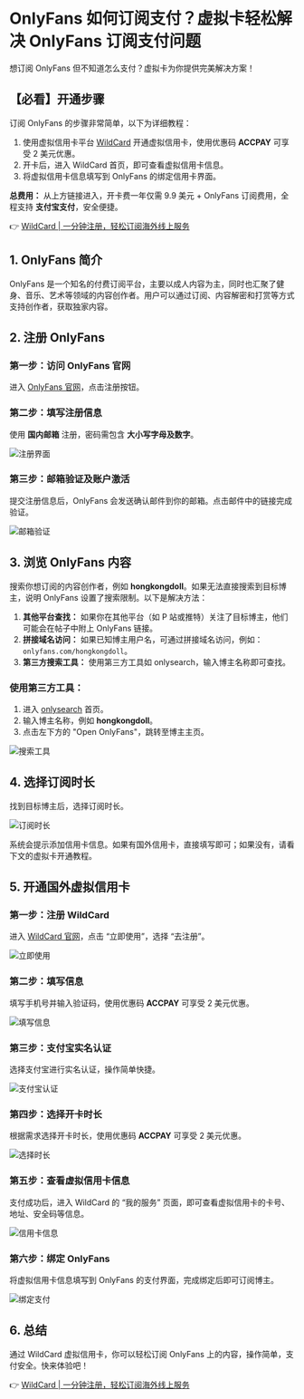 # OnlyFans 如何订阅支付？虚拟卡轻松解决 OnlyFans 订阅支付问题

想订阅 OnlyFans 但不知道怎么支付？虚拟卡为你提供完美解决方案！

## 【必看】开通步骤

订阅 OnlyFans 的步骤非常简单，以下为详细教程：

1. 使用虚拟信用卡平台 [WildCard](https://bbtdd.com/WildCard) 开通虚拟信用卡，使用优惠码 **ACCPAY** 可享受 2 美元优惠。
2. 开卡后，进入 WildCard 首页，即可查看虚拟信用卡信息。
3. 将虚拟信用卡信息填写到 OnlyFans 的绑定信用卡界面。

**总费用：** 从上方链接进入，开卡费一年仅需 9.9 美元 + OnlyFans 订阅费用，全程支持 **支付宝支付**，安全便捷。

👉 [WildCard | 一分钟注册，轻松订阅海外线上服务](https://bbtdd.com/WildCard)

## 1. OnlyFans 简介

OnlyFans 是一个知名的付费订阅平台，主要以成人内容为主，同时也汇聚了健身、音乐、艺术等领域的内容创作者。用户可以通过订阅、内容解密和打赏等方式支持创作者，获取独家内容。

## 2. 注册 OnlyFans

### 第一步：访问 OnlyFans 官网

进入 [OnlyFans 官网](https://onlyfans.com/)，点击注册按钮。

### 第二步：填写注册信息

使用 **国内邮箱** 注册，密码需包含 **大小写字母及数字**。

![注册界面](https://bbtdd.com/img/99228474034195.webp)

### 第三步：邮箱验证及账户激活

提交注册信息后，OnlyFans 会发送确认邮件到你的邮箱。点击邮件中的链接完成验证。

![邮箱验证](https://bbtdd.com/img/3256874140020820.webp)

## 3. 浏览 OnlyFans 内容

搜索你想订阅的内容创作者，例如 **hongkongdoll**。如果无法直接搜索到目标博主，说明 OnlyFans 设置了搜索限制。以下是解决方法：

1. **其他平台查找：** 如果你在其他平台（如 P 站或推特）关注了目标博主，他们可能会在帖子中附上 OnlyFans 链接。
2. **拼接域名访问：** 如果已知博主用户名，可通过拼接域名访问，例如：`onlyfans.com/hongkongdoll`。
3. **第三方搜索工具：** 使用第三方工具如 onlysearch，输入博主名称即可查找。

### 使用第三方工具：

1. 进入 [onlysearch](https://onlysearch.co/) 首页。
2. 输入博主名称，例如 **hongkongdoll**。
3. 点击左下方的 "Open OnlyFans"，跳转至博主主页。

![搜索工具](https://bbtdd.com/img/7789650910959.webp)

## 4. 选择订阅时长

找到目标博主后，选择订阅时长。

![订阅时长](https://bbtdd.com/img/90775286407414.webp)

系统会提示添加信用卡信息。如果有国外信用卡，直接填写即可；如果没有，请看下文的虚拟卡开通教程。

## 5. 开通国外虚拟信用卡

### 第一步：注册 WildCard

进入 [WildCard 官网](https://bbtdd.com/WildCard)，点击 “立即使用”，选择 “去注册”。

![立即使用](https://bbtdd.com/img/1470857411.webp)

### 第二步：填写信息

填写手机号并输入验证码，使用优惠码 **ACCPAY** 可享受 2 美元优惠。

![填写信息](https://bbtdd.com/img/2218535942646.webp)

### 第三步：支付宝实名认证

选择支付宝进行实名认证，操作简单快捷。

![支付宝认证](https://bbtdd.com/img/1028180379.webp)

### 第四步：选择开卡时长

根据需求选择开卡时长，使用优惠码 **ACCPAY** 可享受 2 美元优惠。

![选择时长](https://bbtdd.com/img/2453117788.webp)

### 第五步：查看虚拟信用卡信息

支付成功后，进入 WildCard 的 “我的服务” 页面，即可查看虚拟信用卡的卡号、地址、安全码等信息。

![信用卡信息](https://bbtdd.com/img/6619836173025.webp)

### 第六步：绑定 OnlyFans

将虚拟信用卡信息填写到 OnlyFans 的支付界面，完成绑定后即可订阅博主。

![绑定支付](https://bbtdd.com/img/45263749743.webp)

## 6. 总结

通过 WildCard 虚拟信用卡，你可以轻松订阅 OnlyFans 上的内容，操作简单，支付安全。快来体验吧！

👉 [WildCard | 一分钟注册，轻松订阅海外线上服务](https://bbtdd.com/WildCard)